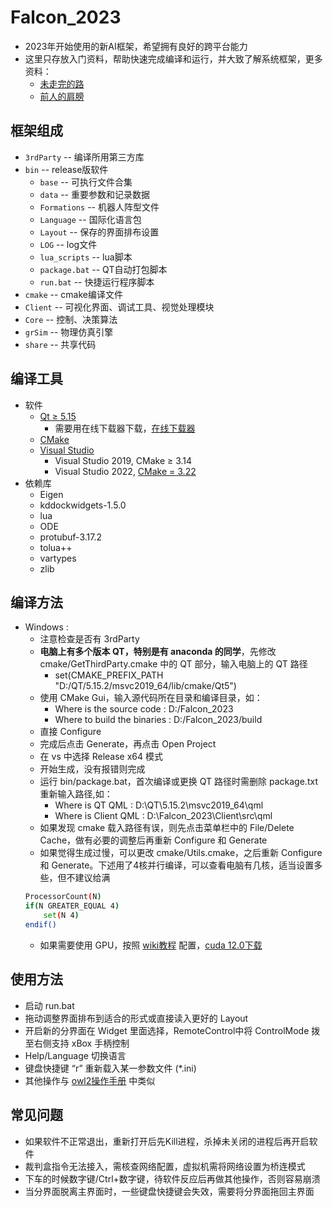 # Falcon_2023

- 2023年开始使用的新AI框架，希望拥有良好的跨平台能力
- 这里只存放入门资料，帮助快速完成编译和运行，并大致了解系统框架，更多资料：
	- [未走完的路](./TODO.md)
	- [前人的肩膀](./Document.md)

## 框架组成

- `3rdParty` -- 编译所用第三方库
- `bin` -- release版软件
	- `base` -- 可执行文件合集
	- `data` -- 重要参数和记录数据
	- `Formations` -- 机器人阵型文件
	- `Language` -- 国际化语言包
	- `Layout` -- 保存的界面排布设置
	- `LOG` -- log文件
	- `lua_scripts` -- lua脚本
	- `package.bat` -- QT自动打包脚本
	- `run.bat` -- 快捷运行程序脚本
- `cmake` -- cmake编译文件
- `Client` -- 可视化界面、调试工具、视觉处理模块
- `Core` -- 控制、决策算法
- `grSim` -- 物理仿真引擎
- `share` -- 共享代码

## 编译工具

- 软件
	- [Qt ≥ 5.15](https://www.qt.io/)
		- 需要用在线下载器下载，[在线下载器](https://jbox.sjtu.edu.cn/l/q1w86N)
	- [CMake](https://cmake.org/download/)
	- [Visual Studio](https://visualstudio.microsoft.com/zh-hans/?rr=https://www.microsoft.com/zh-cn/)
		- Visual Studio 2019, CMake ≥ 3.14
		- Visual Studio 2022, [CMake = 3.22](https://github.com/Kitware/CMake/releases/download/v3.22.0/cmake-3.22.0-windows-x86_64.msi)
- 依赖库
	- Eigen
	- kddockwidgets-1.5.0
	- lua
	- ODE
	- protubuf-3.17.2
	- tolua++
	- vartypes
	- zlib
	
## 编译方法
<!--
- Ubuntu(未尝试) : 具体编译方法见B站，搜索"Rocos环境配置",最后再加上下载Vartypes、KDDockWidgets
```bash
$ cd /tmp
$ git clone https://github.com/jpfeltracco/vartypes.git
$ cd vartypes
$ mkdir build
$ cd build
$ cmake ..
$ make
$ sudo make install
```
-->
- Windows : 
	- 注意检查是否有 3rdParty
	- **电脑上有多个版本 QT，特别是有 anaconda 的同学**，先修改 cmake/GetThirdParty.cmake 中的 QT 部分，输入电脑上的 QT 路径
		- set(CMAKE_PREFIX_PATH "D:/QT/5.15.2/msvc2019_64/lib/cmake/Qt5") 
	- 使用 CMake Gui，输入源代码所在目录和编译目录，如：
		- Where is the source code : D:/Falcon_2023
		- Where to build the binaries : D:/Falcon_2023/build
	- 直接 Configure
	- 完成后点击 Generate，再点击 Open Project
	- 在 vs 中选择 Release x64 模式
	- 开始生成，没有报错则完成
	- 运行 bin/package.bat，首次编译或更换 QT 路径时需删除 package.txt 重新输入路径,如：
		- Where is QT QML : D:\QT\5.15.2\msvc2019_64\qml
   		- Where is Client QML : D:\Falcon_2023\Client\src\qml
	- 如果发现 cmake 载入路径有误，则先点击菜单栏中的 File/Delete Cache，做有必要的调整后再重新 Configure 和 Generate
	- 如果觉得生成过慢，可以更改 cmake/Utils.cmake，之后重新 Configure 和 Generate。下述用了4核并行编译，可以查看电脑有几核，适当设置多些，但不建议给满
	```bash
	ProcessorCount(N)
    if(N GREATER_EQUAL 4)
    	set(N 4)
    endif()
    ```
	- 如果需要使用 GPU，按照 [wiki教程](https://gitlab.com/src-ssl/src/-/wikis/Algorithm/加入cuda的falcon编译) 配置，[cuda 12.0下载](https://jbox.sjtu.edu.cn/l/I1f4um)
	

## 使用方法

- 启动 run.bat
- 拖动调整界面排布到适合的形式或直接读入更好的 Layout
- 开启新的分界面在 Widget 里面选择，RemoteControl中将 ControlMode 拨至右侧支持 xBox 手柄控制
- Help/Language 切换语言
- 键盘快捷键 “r” 重新载入某一参数文件 (*.ini)
- 其他操作与 [owl2操作手册](https://gitlab.com/src-ssl/src/-/wikis/Software/owl2操作手册) 中类似

## 常见问题

- 如果软件不正常退出，重新打开后先Kill进程，杀掉未关闭的进程后再开启软件
- 裁判盒指令无法接入，需核查网络配置，虚拟机需将网络设置为桥连模式
- 下车的时候数字键/Ctrl+数字键，待软件反应后再做其他操作，否则容易崩溃
- 当分界面脱离主界面时，一些键盘快捷键会失效，需要将分界面拖回主界面
